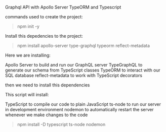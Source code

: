 Graphql API with Apollo Server TypeORM and Typescript

commands used to create the project:

> npm init -y

Install this depedencies to the project:

> npm install apollo-server type-graphql typeorm reflect-metadata

Here we are installing:

Apollo Server to build and run our GraphQL server
TypeGraphQL to generate our schema from TypeScript classes
TypeORM to interact with our SQL database
reflect-metadata to work with TypeScript decorators

then we need to install this dependencies 

This script will install:

TypeScript to compile our code to plain JavaScript
ts-node to run our server in development environment
nodemon to automatically restart the server whenever we make changes to the code

> npm install -D typescript ts-node nodemon